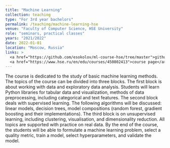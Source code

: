 ```yaml
---
title: "Machine Learning"
collection: teaching
type: "For 3rd year bachelors"
permalink: /teaching/machine-learning-hse
venue: "Faculty of Computer Science, HSE University"
role: "seminars, practical classes"
years: "2021/2022"
date: 2022-01-01
location: "Moscow, Russia"
links: >
  <a href="https://github.com/esokolov/ml-course-hse/tree/master">github</a> /
  <a href="https://www.hse.ru/en/edu/courses/450802413">course page</a>
---
```


The course is dedicated to the study of basic machine learning methods.
The topics of the course can be divided into three blocks. The first block is about working with data
and exploratory data analysis. Students will learn Python libraries for tabular data and visualization,
methods of data preprocessing, including categorical and text features.
The second block deals with supervised learning. The following algorithms will be discussed:
linear models, decision trees, model compositions (random forest, gradient boosting
and their implementations). The third block is on unsupervised learning, including 
clustering, visualisation, and dimensionality reduction.
All topics are supported with practice on real data. By the end of the course,
the students will be able to formulate a machine learning problem, select a quality metric,
train a model, select hyperparameters, and validate the model.